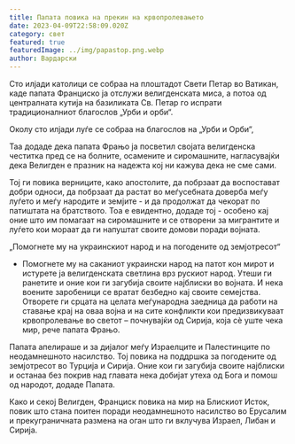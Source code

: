```yaml
---
title: Папата повика на прекин на крвопролевањето
date: 2023-04-09T22:58:09.020Z
category: свет
featured: true
featuredImage: ../img/papastop.png.webp
author: Вардарски
---
```


Сто илјади католици се собраа на плоштадот Свети Петар во Ватикан, каде папата Франциско ја отслужи велигденската миса, а потоа од централната кутија на базиликата Св. Петар го испрати традиционалниот благослов „Урби и орби“.

Околу сто илјади луѓе се собраа на благослов на „Урби и Орби“,

Таа додаде дека папата Фрањо ја посветил својата велигденска честитка пред се на болните, осамените и сиромашните, нагласувајќи дека Велигден е празник на надежта кој ни кажува дека не сме сами.

Тој ги повика верниците, како апостолите, да побрзаат да воспостават добри односи, да побрзаат да растат во меѓусебната доверба меѓу луѓето и меѓу народите и земјите - и да продолжат да чекорат по патиштата на братството. Тоа е евидентно, додаде тој - особено кај оние што им помагаат на сиромашните и се отворени за мигрантите и луѓето кои мораат да ги напуштат своите домови поради војната.

„Помогнете му на украинскиот народ и на погодените од земјотресот“

- Помогнете му на саканиот украински народ на патот кон мирот и истурете ја велигденската светлина врз рускиот народ. Утеши ги ранетите и оние кои ги загубија своите најблиски во војната. И нека воените заробеници се вратат безбедно кај своите семејства. Отворете ги срцата на целата меѓународна заедница да работи на ставање крај на оваа војна и на сите конфликти кои предизвикуваат крвопролевање во светот – почнувајќи од Сирија, која сè уште чека мир, рече папата Фрањо.

Папата апелираше и за дијалог меѓу Израелците и Палестинците по неодамнешното насилство. Тој повика на поддршка за погодените од земјотресот во Турција и Сирија. Оние кои ги загубија своите најблиски и останаа без покрив над главата нека добијат утеха од Бога и помош од народот, додаде Папата.

Како и секој Велигден, Франциск повика на мир на Блискиот Исток, повик што стана поитен поради неодамнешното насилство во Ерусалим и прекуграничната размена на оган што ги вклучува Израел, Либан и Сирија.
